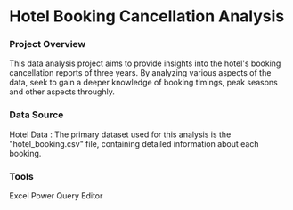 # Hotel Booking Cancellation Analysis

### Project Overview

This data analysis project aims to provide insights into the hotel's booking cancellation reports of three years. By analyzing various aspects of the data, seek to gain a deeper knowledge of booking timings, peak seasons and other aspects throughly.

### Data Source

Hotel Data : The primary dataset used for this analysis is the "hotel_booking.csv" file, containing detailed information about each booking.

### Tools

Excel
Power Query Editor
